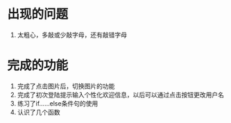 # 出现的问题
1. 太粗心，多敲或少敲字母，还有敲错字母

# 完成的功能
1. 完成了点击图片后，切换图片的功能
2. 完成了初次登陆提示输入个性化欢迎信息，以后可以通过点击按钮更改用户名
3. 练习了if……else条件句的使用
4. 认识了几个函数